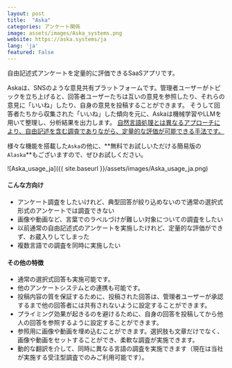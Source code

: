 ```yaml
---
layout: post
title:  "Aska"
categories: アンケート関係
image: assets/images/Aska_systems.png
website: https://aska.systems/ja
lang: 'ja'
featured: False
---
```


自由記述式アンケートを定量的に評価できるSaaSアプリです。

Askaは、SNSのような意見共有プラットフォームです。管理者ユーザーがトピックを立ち上げると、回答者ユーザーたちは互いの意見を参照したり、それらの意見に「いいね」したり、自身の意見を投稿することができます。
そうして回答者たちから収集された「いいね」した傾向を元に、Askaは機械学習やLLMを用いて整理し、分析結果を出力します。
<a href="#">自然言語処理とは異なるアプローチにより、自由記述を含む調査でありながら、定量的な評価が可能できる手法です。</a>


様々な機能を搭載した`Aska`の他に、**無料でお試しいただける簡易版の `Alaska`**もございますので、ぜひお試しください。


![Aska_usage_ja]({{ site.baseurl }}/assets/images/Aska_usage_ja.png)


#### こんな方向け
- アンケート調査をしたいけれど、典型回答が絞り込めないので通常の選択式形式のアンケートでは調査できない
- 画像や動画など、言葉でのラベルづけが難しい対象についての調査をしたい
- 以前通常の自由記述式のアンケートを実施したけれど、定量的な評価ができず、お蔵入りしてしまった
- 複数言語での調査を同時に実施したい


#### その他の特徴
- 通常の選択式回答も実施可能です。
- 他のアンケートシステムとの連携も可能です。
- 投稿内容の質を保証するために、投稿された回答は、管理者ユーザーが承認するまで他の回答者には共有されないように設定することができます。
- プライミング効果が起きるのを避けるために、自身の回答を投稿してから他人の回答を参照するように設定することができます。
- 参照用に画像や動画を埋め込むことができます。選択肢も文章だけでなく、画像や動画をセットすることができ、柔軟な調査が実施できます。
- 動的な翻訳を介して、同時に異なる言語の調査を実施できます（現在は当社が実施する受注型調査でのみご利用可能です）。



